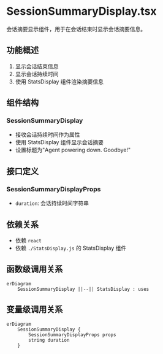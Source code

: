 # SessionSummaryDisplay.tsx

会话摘要显示组件，用于在会话结束时显示会话摘要信息。

## 功能概述

1. 显示会话结束信息
2. 显示会话持续时间
3. 使用 StatsDisplay 组件渲染摘要信息

## 组件结构

### SessionSummaryDisplay
- 接收会话持续时间作为属性
- 使用 StatsDisplay 组件显示会话摘要
- 设置标题为"Agent powering down. Goodbye!"

## 接口定义

### SessionSummaryDisplayProps
- `duration`: 会话持续时间字符串

## 依赖关系

- 依赖 `react`
- 依赖 `./StatsDisplay.js` 的 StatsDisplay 组件

## 函数级调用关系

```mermaid
erDiagram
    SessionSummaryDisplay ||--|| StatsDisplay : uses
```

## 变量级调用关系

```mermaid
erDiagram
    SessionSummaryDisplay {
        SessionSummaryDisplayProps props
        string duration
    }
```